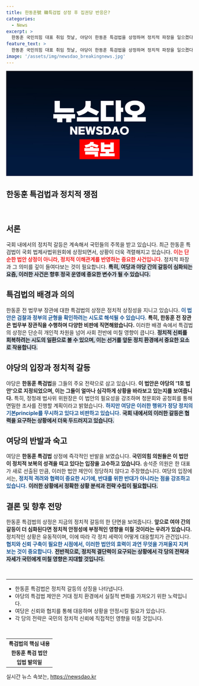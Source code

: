 ```yaml
---
title: 한동훈號 韓특검법 상정 후 집권당 반응은?
categories:
  - News
excerpt: >
  한동훈 국민의힘 대표 취임 첫날, 야당이 한동훈 특검법을 상정하며 정치적 파장을 일으켰다. 여당의 반발 속에서 특별검사 임명에 대한 논의가 어떻게 전개될지 귀추가 주목된다.
feature_text: >
  한동훈 국민의힘 대표 취임 첫날, 야당이 한동훈 특검법을 상정하며 정치적 파장을 일으켰다. 여당의 반발 속에서 특별검사 임명에 대한 논의가 어떻게 전개될지 귀추가 주목된다.
image: '/assets/img/newsdao_breakingnews.jpg'
---
```


<p><img src="/assets/img/newsdao_breakingnews.jpg" alt="cryptoinkorea 속보" /></p>

<h2 data-ke-size="size26">한동훈 특검법과 정치적 쟁점</h2>

<p data-ke-size="size16">&nbsp;</p>

<h2 data-ke-size="size26">서론</h2>

<p data-ke-size="size16">국회 내에서의 정치적 갈등은 계속해서 국민들의 주목을 받고 있습니다. 최근 한동훈 특검법이 국회 법제사법위원회에 상정되면서, 상황이 더욱 격렬해지고 있습니다. <b><span style="color: #ee2323;">이는 단순한 법안 상정이 아니라, 정치적 이해관계를 반영하는 중요한 사건입니다.</span></b> 정치적 파장과 그 의미를 깊이 들여다보는 것이 필요합니다. <b><span style="background-color: #21538527;">특히, 여당과 야당 간의 갈등이 심화되는 요즘, 이러한 사건은 향후 정국 운영에 중요한 변수가 될 수 있습니다.</span></b> </p>

<h2 data-ke-size="size26">특검법의 배경과 의의</h2>

<p data-ke-size="size16">한동훈 전 법무부 장관에 대한 특검법의 상정은 정치적 상징성을 지니고 있습니다. <b><span style="color: #1a5490;">이 법안은 검찰과 정부의 균형을 확인하려는 시도로 해석될 수 있습니다.</span></b> <b><span style="ee2323;">특히, 한동훈 전 장관은 법무부 장관직을 수행하며 다양한 비판에 직면해왔습니다.</span></b> 이러한 배경 속에서 특검법의 상정은 단순히 개인적 차원을 넘어 사회 전반에 미칠 영향이 큽니다. <b><span style="background-color: #21538527;">정치적 신뢰를 회복하려는 시도의 일환으로 볼 수 있으며, 이는 선거를 앞둔 정치 환경에서 중요한 요소로 작용합니다.</span></b></p>

<h2 data-ke-size="size26">야당의 입장과 정치적 갈등</h2>

<p data-ke-size="size16">야당은 <b>한동훈 특검법</b>을 그들의 주요 전략으로 삼고 있습니다. <b><span style="ee2323;">이 법안은 야당의 '1호 법안'으로 지정되었으며, 이는 그들이 얼마나 심각하게 상황을 바라보고 있는지를 보여줍니다.</span></b> 특히, 정청래 법사위 위원장은 이 법안의 필요성을 강조하며 청문회와 공청회를 통해 면밀한 조사를 진행할 계획이라고 밝혔습니다. <b><span style="color: #1a5490;">하지만 여당은 이러한 행위가 정당 정치의 기본principle를 무시하고 있다고 비판하고 있습니다.</span></b> <b><span style="background-color: #21538527;">국회 내에서의 이러한 갈등은 협력을 요구하는 상황에서 더욱 두드러지고 있습니다.</span></b></p>

<h2 data-ke-size="size26">여당의 반발과 숙고</h2>

<p data-ke-size="size16">여당은 <b>한동훈 특검법</b> 상정에 즉각적인 반발을 보였습니다. <b><span style="ee2323;">국민의힘 의원들은 이 법안이 정치적 보복의 성격을 띠고 있다는 입장을 고수하고 있습니다.</span></b> 송석준 의원은 한 대표가 새로 선출된 만큼, 이러한 법안 제안이 정당하지 않다고 주장했습니다. 여당의 입장에서는, <b><span style="color: #1a5490;">정치적 격려와 협력이 중요한 시기에, 반대를 위한 반대가 아니라는 점을 강조하고 있습니다.</span></b> <b><span style="background-color: #21538527;">이러한 상황에서 정확한 상황 분석과 전략 수립이 필요합니다.</span></b></p>

<h2 data-ke-size="size26">결론 및 향후 전망</h2>

<p data-ke-size="size16">한동훈 특검법의 상정은 지금의 정치적 갈등의 한 단면을 보여줍니다. <b><span style="ee2323;">앞으로 여야 간의 갈등이 더 심화된다면 정치적 안정성에 부정적인 영향을 미칠 것이라는 우려가 있습니다.</span></b> 정치적인 상황은 유동적이며, 이에 따라 각 정치 세력이 어떻게 대응할지가 관건입니다. <b><span style="color: #1a5490;">협치와 신뢰 구축이 필요한 시점에서, 이러한 법안의 효력이 과연 무엇을 가져올지 지켜보는 것이 중요합니다.</span></b> <b><span style="background-color: #21538527;">전반적으로, 정치적 결단력이 요구되는 상황에서 각 당의 전략과 자세가 국민에게 미칠 영향은 지대할 것입니다.</span></b></p>

<p data-ke-size="size16">&nbsp;</p>

<hr />

<ul>
    <li>한동훈 특검법은 정치적 갈등의 상징을 나타냅니다.</li>
    <li>야당의 특검법 제안은 거대 정치 환경에서 실질적 변화를 가져오기 위한 노력입니다.</li>
    <li>여당은 신뢰와 협치를 통해 대응하며 상황을 안정시킬 필요가 있습니다.</li>
    <li>각 당의 전략은 국민의 정치적 신뢰에 직접적인 영향을 미칠 것입니다.</li>
</ul>

<p data-ke-size="size16">&nbsp;</p>

<table>
    <tr>
        <td style="text-align: center; height: 17px;"><b>특검법의 핵심 내용</b></td>
    </tr>
    <tr>
        <td style="text-align: center; height: 17px;"><b>한동훈 특검 법안</b></td>
    </tr>
    <tr>
        <td style="text-align: center; height: 17px;"><b>입법 발의일</b></td>
    </tr>
</table>
실시간 뉴스 속보는, <a href="https://newsdao.kr" rel="dofollow">https://newsdao.kr</a>



